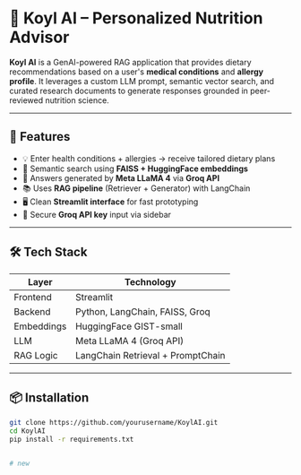 # 🥗 Koyl AI – Personalized Nutrition Advisor

**Koyl AI** is a GenAI-powered RAG application that provides dietary recommendations based on a user's **medical conditions** and **allergy profile**. It leverages a custom LLM prompt, semantic vector search, and curated research documents to generate responses grounded in peer-reviewed nutrition science.

---

## 🚀 Features

- 💡 Enter health conditions + allergies → receive tailored dietary plans
- 🔎 Semantic search using **FAISS + HuggingFace embeddings**
- 🧠 Answers generated by **Meta LLaMA 4** via **Groq API**
- 📚 Uses **RAG pipeline** (Retriever + Generator) with LangChain
- 🖥️ Clean **Streamlit interface** for fast prototyping
- 🔐 Secure **Groq API key** input via sidebar

---

## 🛠 Tech Stack

| Layer       | Technology                        |
|-------------|------------------------------------|
| Frontend    | Streamlit                          |
| Backend     | Python, LangChain, FAISS, Groq     |
| Embeddings  | HuggingFace GIST-small             |
| LLM         | Meta LLaMA 4 (Groq API)            |
| RAG Logic   | LangChain Retrieval + PromptChain  |

---

## 📦 Installation

```bash
git clone https://github.com/yourusername/KoylAI.git
cd KoylAI
pip install -r requirements.txt


# new


